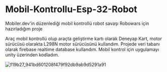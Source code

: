 # Mobil-Kontrollu-Esp-32-Robot
Mobiler.dev'in düzenlediği mobil kontrollü robot savaşı Robowars için hazırladığım proje

Araç mobil kontrollü olup araçta geliştirme kartı olarak Deneyap Kart, motor sürücüsü olarakta L298N motor sürücüsünü kullandım. Projede veri tabanı olarak firebase realtime database kullandım. Mobil kontrol için uygulamayı unity üzerinden kodladım.

![f19b27_941bd601208f479f92db9ab9d5291a91](https://user-images.githubusercontent.com/42066464/135403409-d9afd460-e47e-4197-a7b5-8dad34667f1e.jpg)

